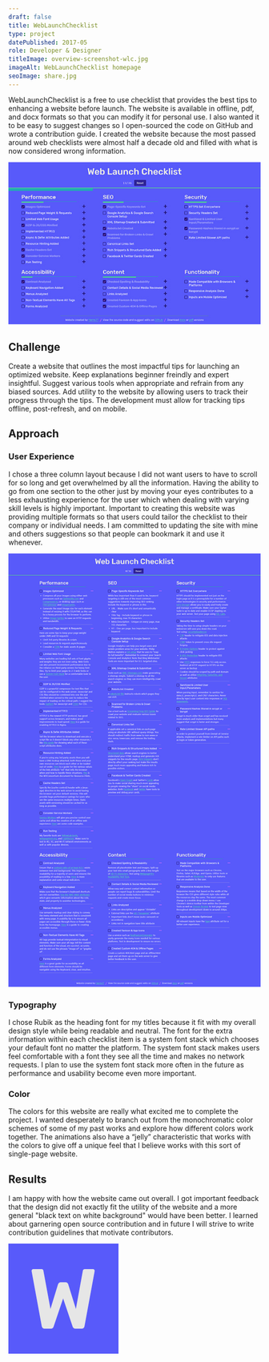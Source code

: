 ```yaml
---
draft: false
title: WebLaunchChecklist
type: project
datePublished: 2017-05
role: Developer & Designer
titleImage: overview-screenshot-wlc.jpg
imageAlt: WebLaunchChecklist homepage
seoImage: share.jpg
---
```


WebLaunchChecklist is a free to use checklist that provides the best tips to enhancing a website before launch. The website is available in offline, pdf, and docx formats so that you can modify it for personal use. I also wanted it to be easy to suggest changes so I open-sourced the code on GitHub and wrote a contribution guide. I created the website because the most passed around web checklists were almost half a decade old and filled with what is now considered wrong information.

![overview screenshot of weblaunchchecklist.com](overview-screenshot-wlc.jpg)

## Challenge

Create a website that outlines the most impactful tips for launching an optimized website. Keep explanations beginner freindly and expert insightful. Suggest various tools when appropriate and refrain from any biased sources. Add utility to the website by allowing users to track their progress through the tips. The development must allow for tracking tips offline, post-refresh, and on mobile.

## Approach

### User Experience

I chose a three column layout because I did not want users to have to scroll for so long and get overwhelmed by all the information. Having the ability to go from one section to the other just by moving your eyes contributes to a less exhausting experience for the user which when dealing with varying skill levels is highly important. Important to creating this website was providing multiple formats so that users could tailor the checklist to their company or individual needs. I am committed to updating the site with mine and others suggestions so that people can bookmark it and use it whenever.

![fully extended view of weblaunchchecklist.com](extended-wlc.png)

### Typography

I chose Rubik as the heading font for my titles because it fit with my overall design style while being readable and neutral. The font for the extra information within each checklist item is a system font stack which chooses your default font no matter the platform. The system font stack makes users feel comfortable with a font they see all the time and makes no network requests. I plan to use the system font stack more often in the future as performance and usability become even more important.

### Color

The colors for this website are really what excited me to complete the project. I wanted desperately to branch out from the monochromatic color schemes of some of my past works and explore how different colors work together. The animations also have a “jelly” characteristic that works with the colors to give off a unique feel that I believe works with this sort of single-page website.

## Results

I am happy with how the website came out overall. I got important feedback that the design did not exactly fit the utility of the website and a more general "black text on white background" would have been better. I learned about garnering open source contribution and in future I will strive to write contribution guidelines that motivate contributors.

![weblaunchchecklist logo](logo-wlc.png)
